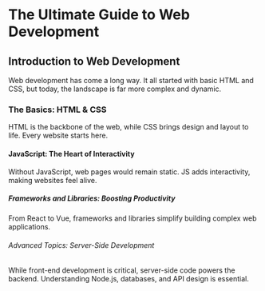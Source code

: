 # The Ultimate Guide to Web Development

## Introduction to Web Development

Web development has come a long way. It all started with basic HTML and CSS, but today, the landscape is far more complex and dynamic.

### The Basics: HTML & CSS

HTML is the backbone of the web, while CSS brings design and layout to life. Every website starts here.

#### JavaScript: The Heart of Interactivity

Without JavaScript, web pages would remain static. JS adds interactivity, making websites feel alive.

##### Frameworks and Libraries: Boosting Productivity

From React to Vue, frameworks and libraries simplify building complex web applications.

###### Advanced Topics: Server-Side Development

While front-end development is critical, server-side code powers the backend. Understanding Node.js, databases, and API design is essential.